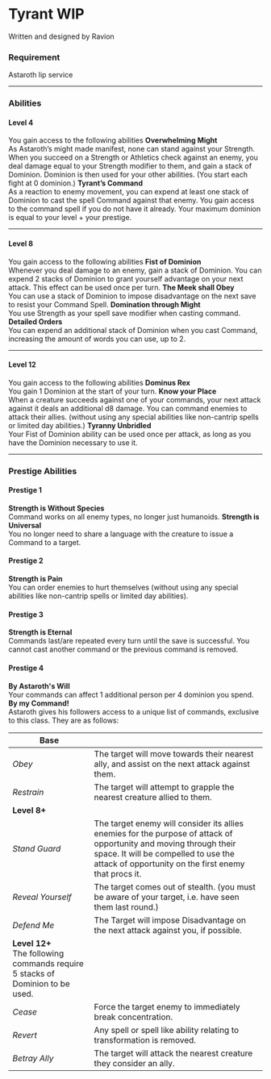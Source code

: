 Tyrant WIP
==========

Written and designed by Ravion

### Requirement

Astaroth lip service

* * *

### Abilities

#### Level 4

 You gain access to the following abilities  **Overwhelming Might**  
As Astaroth’s might made manifest, none can stand against your Strength. When you succeed on a Strength or Athletics check against an enemy, you deal damage equal to your Strength modifier to them, and gain a stack of Dominion. Dominion is then used for your other abilities. (You start each fight at 0 dominion.)  **Tyrant’s Command**  
As a reaction to enemy movement, you can expend at least one stack of Dominion to cast the spell Command against that enemy. You gain access to the command spell if you do not have it already. Your maximum dominion is equal to your level + your prestige. 

* * *

#### Level 8

 You gain access to the following abilities  **Fist of Dominion**  
Whenever you deal damage to an enemy, gain a stack of Dominion.  You can expend 2 stacks of Dominion to grant yourself advantage on your next attack. This effect can be used once per turn.  **The Meek shall Obey**  
You can use a stack of Dominion to impose disadvantage on the next save to resist your Command Spell.  **Domination through Might**  
You use Strength as your spell save modifier when casting command.  **Detailed Orders**  
You can expend an additional stack of Dominion when you cast Command, increasing the amount of words you can use, up to 2. 

* * *

#### Level 12

 You gain access to the following abilities  **Dominus Rex**  
You gain 1 Dominion at the start of your turn.  **Know your Place**  
When a creature succeeds against one of your commands, your next attack against it deals an additional d8 damage. You can command enemies to attack their allies. (without using any special abilities like non-cantrip spells or limited day abilities.)  **Tyranny Unbridled**  
Your Fist of Dominion ability can be used once per attack, as long as you have the Dominion necessary to use it. 

* * *

### Prestige Abilities

#### Prestige 1

 **Strength is Without Species**  
Command works on all enemy types, no longer just humanoids.  **Strength is Universal**  
You no longer need to share a language with the creature to issue a Command to a target.  

#### Prestige 2

 **Strength is Pain**  
You can order enemies to hurt themselves (without using any special abilities like non-cantrip spells or limited day abilities).  

#### Prestige 3

 **Strength is Eternal**  
Commands last/are repeated every turn until the save is successful. You cannot cast another command or the previous command is removed. 

#### Prestige 4

 **By Astaroth's Will**  
Your commands can affect 1 additional person per 4 dominion you spend.  **By my Command!**  
Astaroth gives his followers access to a unique list of commands, exclusive to this class. They are as follows:          

| Base | |
| --- | --- |
| _Obey_ | The target will move towards their nearest ally, and assist on the next attack against them. |
| _Restrain_ | The target will attempt to grapple the nearest creature allied to them. |
| **Level 8+** |
| _Stand Guard_ | The target enemy will consider its allies enemies for the purpose of attack of opportunity and moving through their space. It will be compelled to use the attack of opportunity on the first enemy that procs it. |
| _Reveal Yourself_ | The target comes out of stealth. (you must be aware of your target, i.e. have seen them last round.) |
| _Defend Me_ | The Target will impose Disadvantage on the next attack against you, if possible. |
| **Level 12+**  <br>The following commands require 5 stacks of Dominion to be used. |
| _Cease_ | Force the target enemy to immediately break concentration. |
| _Revert_ | Any spell or spell like ability relating to transformation is removed. |
| _Betray Ally_ | The target will attack the nearest creature they consider an ally. |
